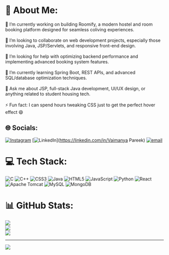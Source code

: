 # 💫 About Me:
🔭 I’m currently working on building Roomify, a modern hostel and room booking platform designed for seamless coliving experiences.<br><br>👯 I’m looking to collaborate on web development projects, especially those involving Java, JSP/Servlets, and responsive front-end design.<br><br>🤝 I’m looking for help with optimizing backend performance and implementing advanced booking system features.<br><br>🌱 I’m currently learning Spring Boot, REST APIs, and advanced SQL/database optimization techniques.<br><br>💬 Ask me about JSP, full-stack Java development, UI/UX design, or anything related to student housing tech.<br><br>⚡ Fun fact: I can spend hours tweaking CSS just to get the perfect hover effect 😄


## 🌐 Socials:
[![Instagram](https://img.shields.io/badge/Instagram-%23E4405F.svg?logo=Instagram&logoColor=white)](https://instagram.com/vaimanya__pareek) [![LinkedIn](https://img.shields.io/badge/LinkedIn-%230077B5.svg?logo=linkedin&logoColor=white)](https://linkedin.com/in/Vaimanya Pareek) [![email](https://img.shields.io/badge/Email-D14836?logo=gmail&logoColor=white)](mailto:vaimanyapareek6@gmail.com) 

# 💻 Tech Stack:
![C](https://img.shields.io/badge/c-%2300599C.svg?style=for-the-badge&logo=c&logoColor=white) ![C++](https://img.shields.io/badge/c++-%2300599C.svg?style=for-the-badge&logo=c%2B%2B&logoColor=white) ![CSS3](https://img.shields.io/badge/css3-%231572B6.svg?style=for-the-badge&logo=css3&logoColor=white) ![Java](https://img.shields.io/badge/java-%23ED8B00.svg?style=for-the-badge&logo=openjdk&logoColor=white) ![HTML5](https://img.shields.io/badge/html5-%23E34F26.svg?style=for-the-badge&logo=html5&logoColor=white) ![JavaScript](https://img.shields.io/badge/javascript-%23323330.svg?style=for-the-badge&logo=javascript&logoColor=%23F7DF1E) ![Python](https://img.shields.io/badge/python-3670A0?style=for-the-badge&logo=python&logoColor=ffdd54) ![React](https://img.shields.io/badge/react-%2320232a.svg?style=for-the-badge&logo=react&logoColor=%2361DAFB) ![Apache Tomcat](https://img.shields.io/badge/apache%20tomcat-%23F8DC75.svg?style=for-the-badge&logo=apache-tomcat&logoColor=black) ![MySQL](https://img.shields.io/badge/mysql-4479A1.svg?style=for-the-badge&logo=mysql&logoColor=white) ![MongoDB](https://img.shields.io/badge/MongoDB-%234ea94b.svg?style=for-the-badge&logo=mongodb&logoColor=white)
# 📊 GitHub Stats:
![](https://github-readme-stats.vercel.app/api?username=VaimanyaPareek&theme=dark&hide_border=false&include_all_commits=false&count_private=false)<br/>
![](https://nirzak-streak-stats.vercel.app/?user=VaimanyaPareek&theme=dark&hide_border=false)<br/>
![](https://github-readme-stats.vercel.app/api/top-langs/?username=VaimanyaPareek&theme=dark&hide_border=false&include_all_commits=false&count_private=false&layout=compact)

---
[![](https://visitcount.itsvg.in/api?id=VaimanyaPareek&icon=0&color=0)](https://visitcount.itsvg.in)

<!-- Proudly created with GPRM ( https://gprm.itsvg.in ) -->
